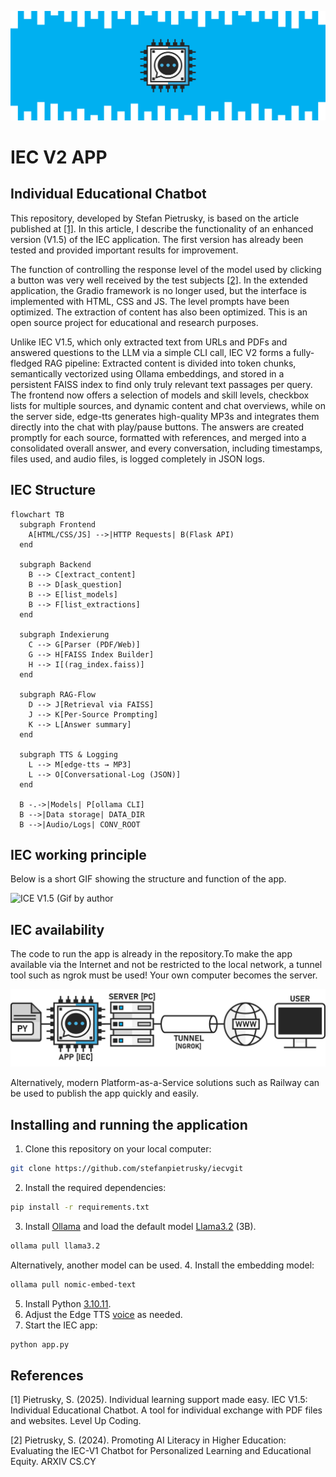 ![](images/IEC_Logo.png)

# IEC V2 APP
## Individual Educational Chatbot

This repository, developed by Stefan Pietrusky, is based on the article published at [[1]](https://medium.com/gitconnected/iec-v1-5-individual-educational-chatbot-f859456ec760). In this article, I describe the functionality of an enhanced version (V1.5) of the IEC application. The first version has already been tested and provided important results for improvement. 

The function of controlling the response level of the model used by clicking a button was very well received by the test subjects [[2]](https://arxiv.org/abs/2412.16165). In the extended application, the Gradio framework is no longer used, but the interface is implemented with HTML, CSS and JS. The level prompts have been optimized. The extraction of content has also been optimized. This is an open source project for educational and research purposes.

Unlike IEC V1.5, which only extracted text from URLs and PDFs and answered questions to the LLM via a simple CLI call, IEC V2 forms a fully-fledged RAG pipeline: Extracted content is divided into token chunks, semantically vectorized using Ollama embeddings, and stored in a persistent FAISS index to find only truly relevant text passages per query. The frontend now offers a selection of models and skill levels, checkbox lists for multiple sources, and dynamic content and chat overviews, while on the server side, edge-tts generates high-quality MP3s and integrates them directly into the chat with play/pause buttons. The answers are created promptly for each source, formatted with references, and merged into a consolidated overall answer, and every conversation, including timestamps, files used, and audio files, is logged completely in JSON logs.

## IEC Structure
```mermaid
flowchart TB
  subgraph Frontend
    A[HTML/CSS/JS] -->|HTTP Requests| B(Flask API)
  end

  subgraph Backend
    B --> C[extract_content]
    B --> D[ask_question]
    B --> E[list_models]
    B --> F[list_extractions]
  end

  subgraph Indexierung
    C --> G[Parser (PDF/Web)]
    G --> H[FAISS Index Builder]
    H --> I[(rag_index.faiss)]
  end

  subgraph RAG-Flow
    D --> J[Retrieval via FAISS]
    J --> K[Per‑Source Prompting]
    K --> L[Answer summary]
  end

  subgraph TTS & Logging
    L --> M[edge-tts → MP3]
    L --> O[Conversational-Log (JSON)]
  end

  B -.->|Models| P[ollama CLI]
  B -->|Data storage| DATA_DIR
  B -->|Audio/Logs| CONV_ROOT
```

## IEC working principle
Below is a short GIF showing the structure and function of the app.

![ICE V1.5 (Gif by author](images/IECV2_APP.gif)

## IEC availability
The code to run the app is already in the repository.To make the app available via the Internet and not be restricted to the local network, a tunnel tool such as ngrok must be used! Your own computer becomes the server.

![Making IEC available via the Internet (Image by author)](images/IECV1.5_TUNNEL_NGROK.png)

Alternatively, modern Platform-as-a-Service solutions such as Railway can be used to publish the app quickly and easily.

## Installing and running the application 
1. Clone this repository on your local computer: 
```bash 
git clone https://github.com/stefanpietrusky/iecvgit
```
2. Install the required dependencies:
```bash 
pip install -r requirements.txt
```
3. Install [Ollama](https://ollama.com/) and load the default model [Llama3.2](https://ollama.com/library/llama3.2) (3B).
```bash 
ollama pull llama3.2
```
Alternatively, another model can be used.
4. Install the embedding model:
```bash 
ollama pull nomic-embed-text
```
5. Install Python [3.10.11](https://www.python.org/downloads/release/python-31011/).
6. Adjust the Edge TTS [voice](https://gist.github.com/BettyJJ/17cbaa1de96235a7f5773b8690a20462) as needed.
7. Start the IEC app:
```bash 
python app.py
```
## References
[1] Pietrusky, S. (2025). Individual learning support made easy. IEC V1.5: Individual Educational Chatbot. A tool for individual exchange with PDF files and websites. Level Up Coding.

[2] Pietrusky, S. (2024). Promoting AI Literacy in Higher Education: Evaluating the IEC-V1 Chatbot for Personalized Learning and Educational Equity. ARXIV CS.CY
